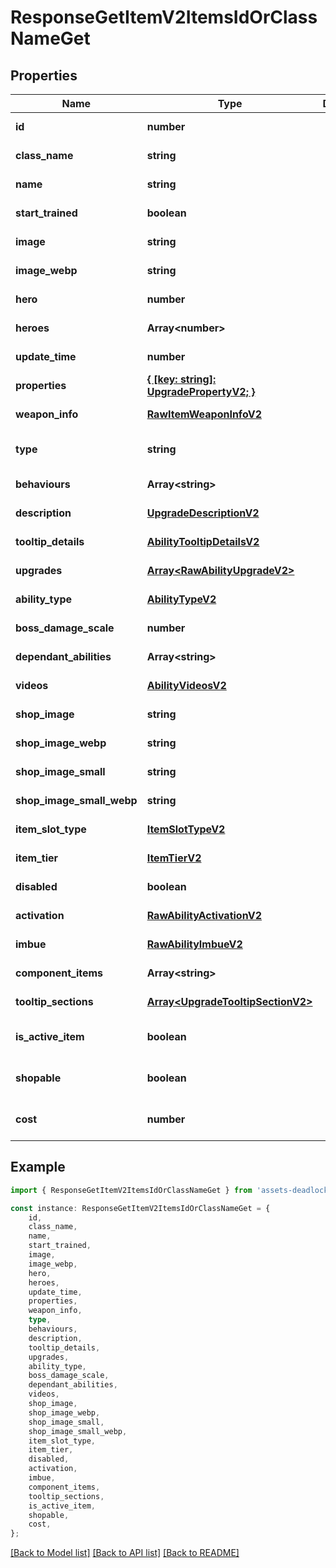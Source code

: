 # ResponseGetItemV2ItemsIdOrClassNameGet


## Properties

Name | Type | Description | Notes
------------ | ------------- | ------------- | -------------
**id** | **number** |  | [default to undefined]
**class_name** | **string** |  | [default to undefined]
**name** | **string** |  | [default to undefined]
**start_trained** | **boolean** |  | [optional] [default to undefined]
**image** | **string** |  | [optional] [default to undefined]
**image_webp** | **string** |  | [optional] [default to undefined]
**hero** | **number** |  | [optional] [default to undefined]
**heroes** | **Array&lt;number&gt;** |  | [optional] [default to undefined]
**update_time** | **number** |  | [optional] [default to undefined]
**properties** | [**{ [key: string]: UpgradePropertyV2; }**](UpgradePropertyV2.md) |  | [optional] [default to undefined]
**weapon_info** | [**RawItemWeaponInfoV2**](RawItemWeaponInfoV2.md) |  | [optional] [default to undefined]
**type** | **string** |  | [optional] [default to TypeEnum_Ability]
**behaviours** | **Array&lt;string&gt;** |  | [optional] [default to undefined]
**description** | [**UpgradeDescriptionV2**](UpgradeDescriptionV2.md) |  | [default to undefined]
**tooltip_details** | [**AbilityTooltipDetailsV2**](AbilityTooltipDetailsV2.md) |  | [optional] [default to undefined]
**upgrades** | [**Array&lt;RawAbilityUpgradeV2&gt;**](RawAbilityUpgradeV2.md) |  | [optional] [default to undefined]
**ability_type** | [**AbilityTypeV2**](AbilityTypeV2.md) |  | [optional] [default to undefined]
**boss_damage_scale** | **number** |  | [optional] [default to undefined]
**dependant_abilities** | **Array&lt;string&gt;** |  | [optional] [default to undefined]
**videos** | [**AbilityVideosV2**](AbilityVideosV2.md) |  | [optional] [default to undefined]
**shop_image** | **string** |  | [optional] [default to undefined]
**shop_image_webp** | **string** |  | [optional] [default to undefined]
**shop_image_small** | **string** |  | [optional] [default to undefined]
**shop_image_small_webp** | **string** |  | [optional] [default to undefined]
**item_slot_type** | [**ItemSlotTypeV2**](ItemSlotTypeV2.md) |  | [default to undefined]
**item_tier** | [**ItemTierV2**](ItemTierV2.md) |  | [default to undefined]
**disabled** | **boolean** |  | [optional] [default to undefined]
**activation** | [**RawAbilityActivationV2**](RawAbilityActivationV2.md) |  | [default to undefined]
**imbue** | [**RawAbilityImbueV2**](RawAbilityImbueV2.md) |  | [optional] [default to undefined]
**component_items** | **Array&lt;string&gt;** |  | [optional] [default to undefined]
**tooltip_sections** | [**Array&lt;UpgradeTooltipSectionV2&gt;**](UpgradeTooltipSectionV2.md) |  | [optional] [default to undefined]
**is_active_item** | **boolean** |  | [readonly] [default to undefined]
**shopable** | **boolean** |  | [readonly] [default to undefined]
**cost** | **number** |  | [readonly] [default to undefined]

## Example

```typescript
import { ResponseGetItemV2ItemsIdOrClassNameGet } from 'assets-deadlock-api-client';

const instance: ResponseGetItemV2ItemsIdOrClassNameGet = {
    id,
    class_name,
    name,
    start_trained,
    image,
    image_webp,
    hero,
    heroes,
    update_time,
    properties,
    weapon_info,
    type,
    behaviours,
    description,
    tooltip_details,
    upgrades,
    ability_type,
    boss_damage_scale,
    dependant_abilities,
    videos,
    shop_image,
    shop_image_webp,
    shop_image_small,
    shop_image_small_webp,
    item_slot_type,
    item_tier,
    disabled,
    activation,
    imbue,
    component_items,
    tooltip_sections,
    is_active_item,
    shopable,
    cost,
};
```

[[Back to Model list]](../README.md#documentation-for-models) [[Back to API list]](../README.md#documentation-for-api-endpoints) [[Back to README]](../README.md)

